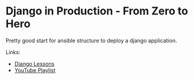 # Django in Production - From Zero to Hero

Pretty good start for ansible structure  to deploy a django application.

Links:
* [Django Lessons](https://django-lessons.com)
* [YouTube Playlist](https://www.youtube.com/watch?v=JzUwiux2YRo&list=PLlM3i4cwc8zBRQOGXuLrCLNfpVOuVLuwZ)
